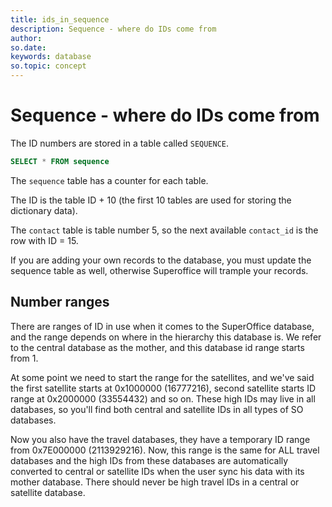 ```yaml
---
title: ids_in_sequence
description: Sequence - where do IDs come from
author:
so.date:
keywords: database
so.topic: concept
---
```


# Sequence - where do IDs come from

The ID numbers are stored in a table called `SEQUENCE`.

```sql
SELECT * FROM sequence
```

The `sequence` table has a counter for each table.

The ID is the table ID + 10 (the first 10 tables are used for storing the dictionary data).

The `contact` table is table number 5, so the next available `contact_id` is the row with ID = 15.

If you are adding your own records to the database, you must update the sequence table as well, otherwise Superoffice will trample your records.

## Number ranges

There are ranges of ID in use when it comes to the SuperOffice database, and the range depends on where in the hierarchy this database is. We refer to the central database as the mother, and this database id range starts from 1.

At some point we need to start the range for the satellites, and we've said the first satellite starts at 0x1000000 (16777216), second satellite starts ID range at 0x2000000 (33554432) and so on. These high IDs may live in all databases, so you'll find both central and satellite IDs in all types of SO databases.

Now you also have the travel databases, they have a temporary ID range from 0x7E000000 (2113929216). Now, this range is the same for ALL travel databases and the high IDs from these databases are automatically converted to central or satellite IDs when the user sync his data with its mother database. There should never be high travel IDs in a central or satellite database.
